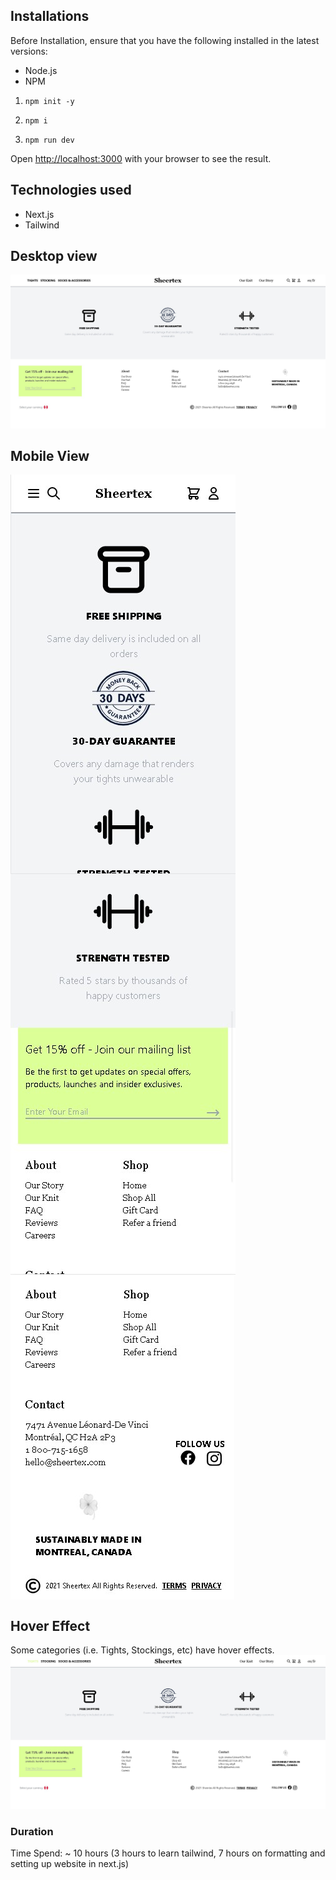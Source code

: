 ## Installations

Before Installation, ensure that you have the following installed in the latest versions:

- Node.js
- NPM

1. `npm init -y`

2. `npm i`

3. `npm run dev`

Open [http://localhost:3000](http://localhost:3000) with your browser to see the result.

## Technologies used

- Next.js
- Tailwind

## Desktop view

![](sheertex_desktop.jpg)

## Mobile View

<div align="center">
  <div style="display: flex; flex-direction: column; align-items: flex-start;">
    <img align="top" src="sheertex_mobile1.jpg"/>
    <img align="top" src="sheertex_mobile2.jpg"/>
    <img align="top" src="sheertex_mobile3.jpg"/>
  </div>
</div>

## Hover Effect

Some categories (i.e. Tights, Stockings, etc) have hover effects.
![](sheertex_hover.jpg)

### Duration

Time Spend: ~ 10 hours (3 hours to learn tailwind, 7 hours on formatting and setting up website in next.js)
